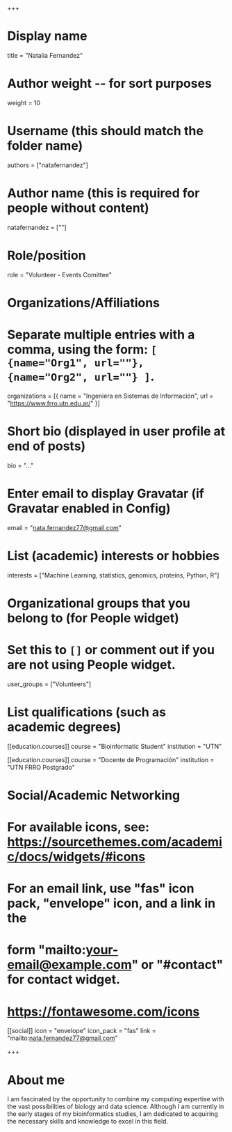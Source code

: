+++
# Display name
title = "Natalia Fernandez"

# Author weight -- for sort purposes
weight = 10

# Username (this should match the folder name)
authors = ["natafernandez"]

# Author name (this is required for people without content)
natafernandez = [""]

# Role/position
role = "Volunteer - Events Comittee"

# Organizations/Affiliations
#   Separate multiple entries with a comma, using the form: `[ {name="Org1", url=""}, {name="Org2", url=""} ]`.
organizations = [{ name = "Ingeniera en Sistemas de Información", url = "https://www.frro.utn.edu.ar/" }]

# Short bio (displayed in user profile at end of posts)
bio = "..."

# Enter email to display Gravatar (if Gravatar enabled in Config)
email = "nata.fernandez77@gmail.com"

# List (academic) interests or hobbies
interests = ["Machine Learning, statistics, genomics, proteins, Python, R"]

# Organizational groups that you belong to (for People widget)
#   Set this to `[]` or comment out if you are not using People widget.
user_groups = ["Volunteers"]

# List qualifications (such as academic degrees)
[[education.courses]]
course = "Bioinformatic Student"
institution = "UTN"

[[education.courses]]
course = "Docente de Programación"
institution = "UTN FRRO Postgrado"

# Social/Academic Networking
# For available icons, see: https://sourcethemes.com/academic/docs/widgets/#icons
#   For an email link, use "fas" icon pack, "envelope" icon, and a link in the
#   form "mailto:your-email@example.com" or "#contact" for contact widget.
#   https://fontawesome.com/icons

[[social]]
  icon = "envelope"
  icon_pack = "fas"
  link = "mailto:nata.fernandez77@gmail.com"


+++

# About me 
I am fascinated by the opportunity to combine my computing expertise with the vast possibilities of biology and data science. Although I am currently in the early stages of my bioinformatics studies, I am dedicated to acquiring the necessary skills and knowledge to excel in this field. 